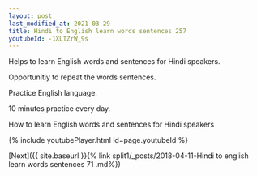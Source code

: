 ```yaml
---
layout: post
last_modified_at: 2021-03-29
title: Hindi to English learn words sentences 257 
youtubeId: -1XLTZrW_9s
---
```

 
 
Helps to learn English words and sentences for Hindi speakers.

Opportunitiy to repeat the words sentences. 

Practice English language. 
 
10 minutes practice every day. 
 
How to learn English words and sentences for Hindi speakers 
 
{% include youtubePlayer.html id=page.youtubeId %}
 
 
[Next]({{ site.baseurl }}{% link  split1/_posts/2018-04-11-Hindi to english learn words sentences 71 .md%})
 
